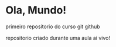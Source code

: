 # Ola, Mundo!
 primeiro repositorio do curso git github

repositorio criado durante uma aula ai vivo!